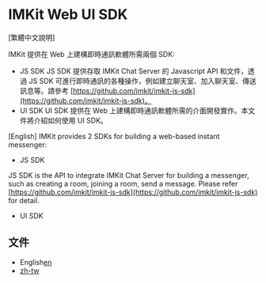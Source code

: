 # IMKit Web UI SDK

[繁體中文說明]

IMKit 提供在 Web 上建構即時通訊軟體所需兩個 SDK:
- JS SDK
JS SDK 提供存取 IMKit Chat Server 的 Javascript API 和文件，透過 JS SDK 可進行即時通訊的各種操作，例如建立聊天室、加入聊天室、傳送訊息等。請參考 [https://github.com/imkit/imkit-js-sdk](https://github.com/imkit/imkit-js-sdk)。
- UI SDK
UI SDK 提供在 Web 上建構即時通訊軟體所需的介面開發實作。本文件將介紹如何使用 UI SDK。

[English]
IMKit provides 2 SDKs for building a web-based instant messenger:
- JS SDK

JS SDK is the API to integrate IMKit Chat Server for building a messenger, such as creating a room, joining a room, send a message. Please refer [https://github.com/imkit/imkit-js-sdk](https://github.com/imkit/imkit-js-sdk) for detail.

- UI SDK



## 文件
- English[en](https://github.com/imkit/imkit-web-sdk/tree/master/docs/zh-tw)
- [zh-tw](https://github.com/imkit/imkit-web-sdk/tree/master/docs/zh-tw)
